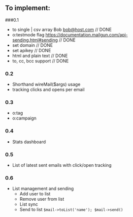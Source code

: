 ## To implement:

###0.1
- to single | csv array Bob <bob@host.com> // DONE
- o:testmode flag https://documentation.mailgun.com/api-sending.html#sending // DONE
- set domain // DONE
- set apikey // DONE
- html and plain text // DONE
- to, cc, bcc support // DONE

### 0.2
- Shorthand wireMail($args) usage
- tracking clicks and opens per email

### 0.3
- o:tag
- o:campaign

### 0.4
- Stats dashboard

### 0.5
- List of latest sent emails with click/open tracking

### 0.6
- List management and sending
    - Add user to list
    - Remove user from list
    - List sync
    - Send to list `$mail->toList('name'); $mail->send()`
